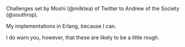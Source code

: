 Challenges set by Moshi (@milktea) of Twitter to Andrew of the Society (@southrop).

My implementations in Erlang, because I can.

I do warn you, however, that these are likely to be a little rough.